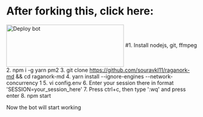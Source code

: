 # After forking this, click here:
<a href="https://raganork.ml/heroku-deploy" target="blank"><img align="center" src="https://i.imgur.com/6rs61MY.png" alt="Deploy bot" height="112" width="310" /></a>
#1. Install nodejs, git, ffmpeg
2. npm i -g yarn pm2
3. git clone https://github.com/souravkl11/raganork-md && cd raganork-md
4. yarn install --ignore-engines --network-concurrency 1
5. vi config.env
6. Enter your session there in format 'SESSION=your_session_here'
7. Press ctrl+c, then type ':wq' and press enter
8. npm start

Now the bot will start working
